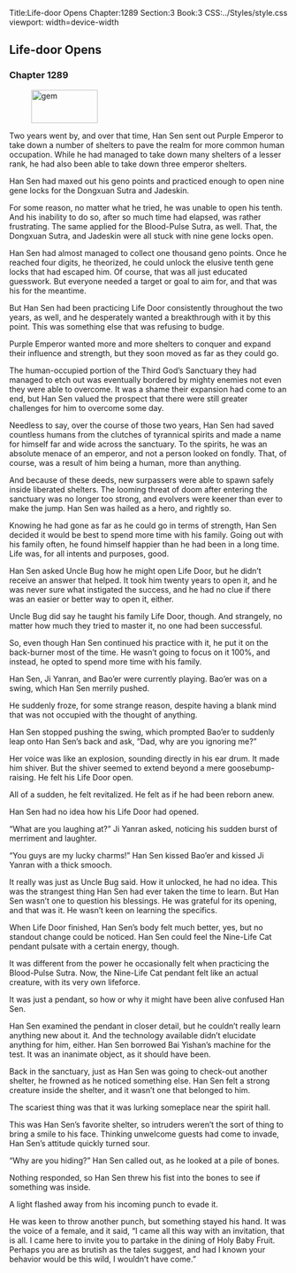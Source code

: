 Title:Life-door Opens 
Chapter:1289 
Section:3 
Book:3 
CSS:../Styles/style.css 
viewport: width=device-width
  
## Life-door Opens
### Chapter 1289
  
<figure>
	<img src="../Images/gem.gif" alt="gem" id="gem" width="120" height="60" />
</figure>
  

  
Two years went by, and over that time, Han Sen sent out Purple Emperor to take down a number of shelters to pave the realm for more common human occupation. While he had managed to take down many shelters of a lesser rank, he had also been able to take down three emperor shelters.

Han Sen had maxed out his geno points and practiced enough to open nine gene locks for the Dongxuan Sutra and Jadeskin.

For some reason, no matter what he tried, he was unable to open his tenth. And his inability to do so, after so much time had elapsed, was rather frustrating. The same applied for the Blood-Pulse Sutra, as well. That, the Dongxuan Sutra, and Jadeskin were all stuck with nine gene locks open.

Han Sen had almost managed to collect one thousand geno points. Once he reached four digits, he theorized, he could unlock the elusive tenth gene locks that had escaped him. Of course, that was all just educated guesswork. But everyone needed a target or goal to aim for, and that was his for the meantime.

But Han Sen had been practicing Life Door consistently throughout the two years, as well, and he desperately wanted a breakthrough with it by this point. This was something else that was refusing to budge.

Purple Emperor wanted more and more shelters to conquer and expand their influence and strength, but they soon moved as far as they could go.

The human-occupied portion of the Third God’s Sanctuary they had managed to etch out was eventually bordered by mighty enemies not even they were able to overcome. It was a shame their expansion had come to an end, but Han Sen valued the prospect that there were still greater challenges for him to overcome some day.

Needless to say, over the course of those two years, Han Sen had saved countless humans from the clutches of tyrannical spirits and made a name for himself far and wide across the sanctuary. To the spirits, he was an absolute menace of an emperor, and not a person looked on fondly. That, of course, was a result of him being a human, more than anything.

And because of these deeds, new surpassers were able to spawn safely inside liberated shelters. The looming threat of doom after entering the sanctuary was no longer too strong, and evolvers were keener than ever to make the jump. Han Sen was hailed as a hero, and rightly so.

Knowing he had gone as far as he could go in terms of strength, Han Sen decided it would be best to spend more time with his family. Going out with his family often, he found himself happier than he had been in a long time. Life was, for all intents and purposes, good.

Han Sen asked Uncle Bug how he might open Life Door, but he didn’t receive an answer that helped. It took him twenty years to open it, and he was never sure what instigated the success, and he had no clue if there was an easier or better way to open it, either.

Uncle Bug did say he taught his family Life Door, though. And strangely, no matter how much they tried to master it, no one had been successful.

So, even though Han Sen continued his practice with it, he put it on the back-burner most of the time. He wasn’t going to focus on it 100%, and instead, he opted to spend more time with his family.

Han Sen, Ji Yanran, and Bao’er were currently playing. Bao’er was on a swing, which Han Sen merrily pushed.

He suddenly froze, for some strange reason, despite having a blank mind that was not occupied with the thought of anything.

Han Sen stopped pushing the swing, which prompted Bao’er to suddenly leap onto Han Sen’s back and ask, “Dad, why are you ignoring me?”

Her voice was like an explosion, sounding directly in his ear drum. It made him shiver. But the shiver seemed to extend beyond a mere goosebump-raising. He felt his Life Door open.

All of a sudden, he felt revitalized. He felt as if he had been reborn anew.

Han Sen had no idea how his Life Door had opened.

“What are you laughing at?” Ji Yanran asked, noticing his sudden burst of merriment and laughter.

“You guys are my lucky charms!” Han Sen kissed Bao’er and kissed Ji Yanran with a thick smooch.

It really was just as Uncle Bug said. How it unlocked, he had no idea. This was the strangest thing Han Sen had ever taken the time to learn. But Han Sen wasn’t one to question his blessings. He was grateful for its opening, and that was it. He wasn’t keen on learning the specifics.

When Life Door finished, Han Sen’s body felt much better, yes, but no standout change could be noticed. Han Sen could feel the Nine-Life Cat pendant pulsate with a certain energy, though.

It was different from the power he occasionally felt when practicing the Blood-Pulse Sutra. Now, the Nine-Life Cat pendant felt like an actual creature, with its very own lifeforce.

It was just a pendant, so how or why it might have been alive confused Han Sen.

Han Sen examined the pendant in closer detail, but he couldn’t really learn anything new about it. And the technology available didn’t elucidate anything for him, either. Han Sen borrowed Bai Yishan’s machine for the test. It was an inanimate object, as it should have been.

Back in the sanctuary, just as Han Sen was going to check-out another shelter, he frowned as he noticed something else. Han Sen felt a strong creature inside the shelter, and it wasn’t one that belonged to him.

The scariest thing was that it was lurking someplace near the spirit hall.

This was Han Sen’s favorite shelter, so intruders weren’t the sort of thing to bring a smile to his face. Thinking unwelcome guests had come to invade, Han Sen’s attitude quickly turned sour.

“Why are you hiding?” Han Sen called out, as he looked at a pile of bones.

Nothing responded, so Han Sen threw his fist into the bones to see if something was inside.

A light flashed away from his incoming punch to evade it.

He was keen to throw another punch, but something stayed his hand. It was the voice of a female, and it said, “I came all this way with an invitation, that is all. I came here to invite you to partake in the dining of Holy Baby Fruit. Perhaps you are as brutish as the tales suggest, and had I known your behavior would be this wild, I wouldn’t have come.”